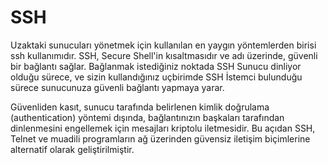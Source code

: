 # SSH

Uzaktaki sunucuları yönetmek için kullanılan en yaygın yöntemlerden birisi ssh kullanımıdır. SSH, Secure Shell'in kısaltmasıdır ve adı üzerinde, güvenli bir bağlantı sağlar. Bağlanmak istediğiniz noktada SSH Sunucu dinliyor olduğu sürece, ve sizin kullandığınız uçbirimde SSH İstemci bulunduğu sürece sunucunuza güvenli bağlantı yapmaya yarar.

Güvenliden kasıt, sunucu tarafında belirlenen kimlik doğrulama (authentication) yöntemi dışında, bağlantınızın başkaları tarafından dinlenmesini engellemek için mesajları kriptolu iletmesidir. Bu açıdan SSH, Telnet ve muadili programların ağ üzerinden güvensiz iletişim biçimlerine alternatif olarak geliştirilmiştir.

